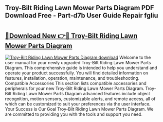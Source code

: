 ## Troy-Bilt Riding Lawn Mower Parts Diagram PDF Download Free - Part-d7b User Guide Repair fgliu

# <h2><a href="http://dft53r.blite.top/?on=Troy-Bilt+Riding+Lawn+Mower+Parts+Diagram">🔗Download New 👉🔴 Troy-Bilt Riding Lawn Mower Parts Diagram</a></h2>

[![Troy-Bilt Riding Lawn Mower Parts Diagram download](https://i.imgur.com/lujVjoI.png)](http://dft53r.blite.top/?on=Troy-Bilt+Riding+Lawn+Mower+Parts+Diagram)
Welcome to the user manual for your newly upgraded Troy-Bilt Riding Lawn Mower Parts Diagram. This comprehensive guide is intended to help you understand and operate your product successfully. You will find detailed information on features, installation, operation, maintenance, and troubleshooting. Compatible Accessories This section lists compatible accessories and peripherals for your new Troy-Bilt Riding Lawn Mower Parts Diagram. Troy-Bilt Riding Lawn Mower Parts Diagram advanced features include object recognition, motion sensors, customizable alerts, and remote access, all of which can be customized to suit your preferences via the user interface. Your Success is Our Goal Troy-Bilt Riding Lawn Mower Parts Diagram. We are committed to providing you with the tools and support you need.
